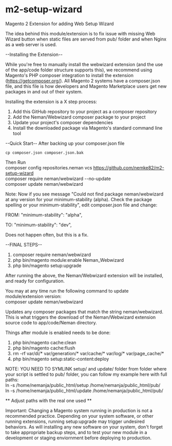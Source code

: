 # m2-setup-wizard
Magento 2 Extension for adding Web Setup Wizard

The idea behind this module/extension is to fix issue with missing Web Wizard button when static files are served from pub/ folder and when Nginx as a web server is used.

--Installing the Extension--

While you're free to manually install the webwizard extension (and the use of the app/code folder structure supports this), we recommend using Magento's PHP composer integration to install the extension (https://getcomposer.org/). All Magento 2 systems have a composer.json file, and this file is how developers and Magento Marketplace users get new packages in and out of their system.

Installing the extension is a X step process:
1) Add this GitHub repository to your project as a composer repository
2) Add the Neman/Webwizard composer package to your project
3) Update your project's composer dependencies
4) Install the downloaded package via Magento's standard command line tool

--Quick Start--
After backing up your composer.json file
```
cp composer.json composer.json.bak
```

Then Run <BR>
composer config repositories.neman vcs https://github.com/nemke82/m2-setup-wizard <BR>
composer require neman/webwizard --no-update <BR>
composer update neman/webwizard <BR>

Note: Now if you see message "Could not find package neman/webwizard at any version for your minimum-stability (alpha). Check the package spelling or your minimum-stability", edit composer.json file and change:

FROM:
"minimum-stability": "alpha",

TO:
"minimum-stability": "dev",

Does not happen often, but this is a fix.

--FINAL STEPS--
1) composer require neman/webwizard <BR>
2) php bin/magento module:enable Neman_Webwizard <BR>
3) php bin/magento setup:upgrade <BR>

After running the above, the Neman/Webwizard extension will be installed, and ready for configuration.

You may at any time run the following command to update module/extension version: <BR>
composer update neman/webwizard <BR>

Updates any composer packages that match the string neman/webwizard. This is what triggers the download of the Neman/Webwizard extension source code to app/code/Neman directory.

Things after module is enabled needs to be done:
1) php bin/magento cache:clean
2) php bin/magento cache:flush
3) rm -rf var/di/* var/generation/* var/cache/* var/log/* var/page_cache/*
4) php bin/magento setup:static-content:deploy

NOTE: YOU NEED TO SYMLINK setup/ and update/ folder from folder where your script is settled to pub/ folder, you can follow my example here with full paths: <BR>
ln -s /home/nemanja/public_html/setup /home/nemanja/public_html/pub/ <BR>
ln -s /home/nemanja/public_html/update /home/nemanja/public_html/pub/ <BR>

** Adjust paths with the real one used **

Important: Changing a Magento system running in production is not a recommended practice. Depending on your system software, or other running extensions, running setup:upgrade may trigger undesired behaviors. As will installing any new software on your system, don't forget to take appropriate backup steps, and to test your new module in a development or staging enviornment before deploying to production.

